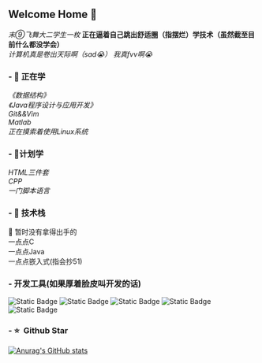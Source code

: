 ## Welcome Home 👋
*末⑨飞舞大二学生一枚*  **正在逼着自己跳出舒适圈（指摆烂）学技术（虽然截至目前什么都没学会）**  
*计算机真是卷出天际啊（sad😭） 我真fvv啊😭*  

### - 🌱 正在学
*《数据结构》*  
*《Java程序设计与应用开发》*  
*Git&&Vim*  
*Matlab*  
*正在摸索着使用Linux系统*  

### - 🚀计划学
*HTML三件套*  
*CPP*  
*一门脚本语言*

### - 🔭 技术栈
🤔 暂时没有拿得出手的    
一点点C  
一点点Java  
一点点嵌入式(指会抄51)  



### - 开发工具(如果厚着脸皮叫开发的话)
![Static Badge](https://img.shields.io/badge/VS%20Code-blue)
![Static Badge](https://img.shields.io/badge/%20%20Eclipse%20%20-orange)
![Static Badge](https://img.shields.io/badge/Visual%20Studio%20%20-purple)
![Static Badge](https://img.shields.io/badge/Git%20%20-red)
![Static Badge](https://img.shields.io/badge/Copilot%20!!!%20%20-red?style=flat-square)


### - ⭐️ &nbsp;Github Star
[![Anurag's GitHub stats](https://github-readme-stats.vercel.app/api?username=995929122&show_icons=true&theme=tokyonight&locale=cn)](https://github.com/anuraghazra/github-readme-stats)

<!--
**995929122/995929122** is a ✨ _special_ ✨ repository because its `README.md` (this file) appears on your GitHub profile.

Here are some ideas to get you started:

- 🔭 I’m currently working on ...
- 🌱 I’m currently learning ...
- 👯 I’m looking to collaborate on ...
- 🤔 I’m looking for help with ...
- 💬 Ask me about ...
- 📫 How to reach me: ...
- 😄 Pronouns: ...
- ⚡ Fun fact: ...
-->
